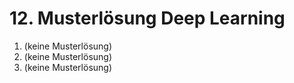 # 12. Musterlösung Deep Learning

1. (keine Musterlösung)
2. (keine Musterlösung)
3. (keine Musterlösung)
